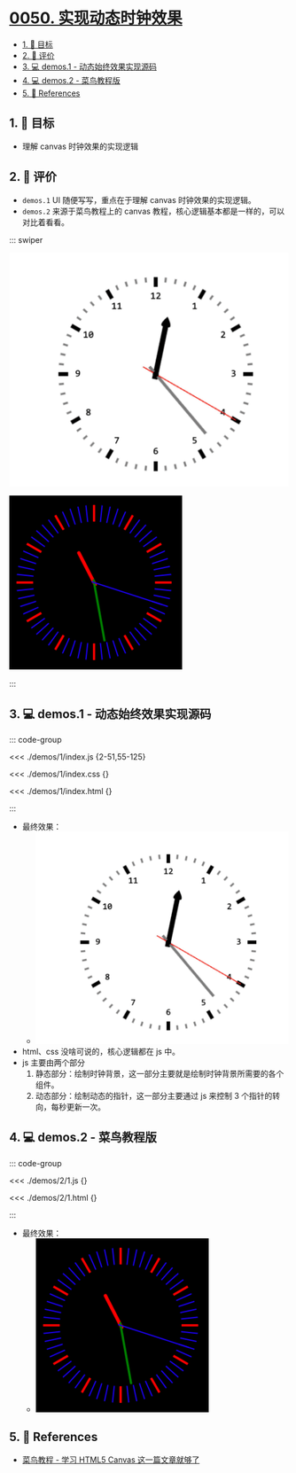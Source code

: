 # [0050. 实现动态时钟效果](https://github.com/Tdahuyou/TNotes.canvas/tree/main/notes/0050.%20%E5%AE%9E%E7%8E%B0%E5%8A%A8%E6%80%81%E6%97%B6%E9%92%9F%E6%95%88%E6%9E%9C)

<!-- region:toc -->

- [1. 🎯 目标](#1--目标)
- [2. 🫧 评价](#2--评价)
- [3. 💻 demos.1 - 动态始终效果实现源码](#3--demos1---动态始终效果实现源码)
- [4. 💻 demos.2 - 菜鸟教程版](#4--demos2---菜鸟教程版)
- [5. 🔗 References](#5--references)

<!-- endregion:toc -->

## 1. 🎯 目标

- 理解 canvas 时钟效果的实现逻辑

## 2. 🫧 评价

- `demos.1` UI 随便写写，重点在于理解 canvas 时钟效果的实现逻辑。
- `demos.2` 来源于菜鸟教程上的 canvas 教程，核心逻辑基本都是一样的，可以对比着看看。

::: swiper

![1](./assets/1.gif)

![2](./assets/2.gif)

:::

## 3. 💻 demos.1 - 动态始终效果实现源码

::: code-group

<<< ./demos/1/index.js {2-51,55-125}

<<< ./demos/1/index.css {}

<<< ./demos/1/index.html {}

:::

- 最终效果：
  - ![gif](./assets/1.gif)
- html、css 没啥可说的，核心逻辑都在 js 中。
- js 主要由两个部分
  1. 静态部分：绘制时钟背景，这一部分主要就是绘制时钟背景所需要的各个组件。
  2. 动态部分：绘制动态的指针，这一部分主要通过 js 来控制 3 个指针的转向，每秒更新一次。

## 4. 💻 demos.2 - 菜鸟教程版

::: code-group

<<< ./demos/2/1.js {}

<<< ./demos/2/1.html {}

:::

- 最终效果：
  - ![gif](./assets/2.gif)

## 5. 🔗 References

- [菜鸟教程 - 学习 HTML5 Canvas 这一篇文章就够了][1]

[1]: https://www.runoob.com/w3cnote/html5-canvas-intro.html

